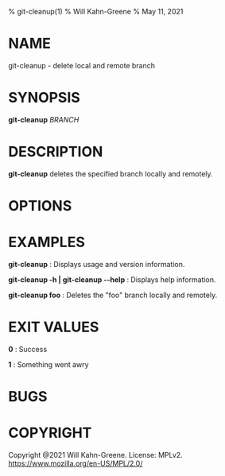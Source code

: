% git-cleanup(1)
% Will Kahn-Greene
% May 11, 2021

# NAME
git-cleanup - delete local and remote branch

# SYNOPSIS
**git-cleanup** *BRANCH*

# DESCRIPTION
**git-cleanup** deletes the specified branch locally and remotely.

# OPTIONS

# EXAMPLES
**git-cleanup**
: Displays usage and version information.

**git-cleanup -h | git-cleanup --help**
: Displays help information.

**git-cleanup foo**
: Deletes the "foo" branch locally and remotely.

# EXIT VALUES
**0**
: Success

**1**
: Something went awry

# BUGS

# COPYRIGHT
Copyright @2021 Will Kahn-Greene. License: MPLv2. https://www.mozilla.org/en-US/MPL/2.0/
